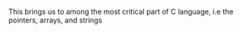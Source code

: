 This brings us to among the most critical part of C language, i.e the pointers, arrays, and strings
